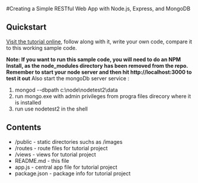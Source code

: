 #Creating a Simple RESTful Web App with Node.js, Express, and MongoDB

## Quickstart

[Visit the tutorial online](http://cwbuecheler.com/web/tutorials/2014/restful-web-app-node-express-mongodb/), follow along with it, write your own code, compare it to this working sample code.

**Note: If you want to run this sample code, you will need to do an NPM Install, as the node_modules directory has been removed from the repo. Remember to start your node server and then hit http://localhost:3000 to test it out**
Also start the mongoDb server service :
1. mongod --dbpath c:\node\nodetest2\data
2. run mongo.exe with admin privileges from progra files direcory where it is installed
3. run use nodetest2 in the shell

## Contents

* /public - static directories suchs as /images
* /routes - route files for tutorial project
* /views - views for tutorial project
* README.md - this file
* app.js - central app file for tutorial project
* package.json - package info for tutorial project
